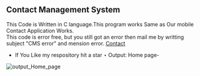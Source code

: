 ## Contact Management System

This Code is Written in C language.This program works Same as Our mobile Contact Application Works.<br>
This code is error free, but you still got an error then mail me by writting subject "CMS error" and mension error. <a href="mailto:contact.code4xu@gmail.com">Contact</a>
 - If You Like my respository hit a star ⋆
Output:
Home page- 
<img src="https://sajalgupta19.github.io/Contact-management-system-in-C-Language/icons/1.PNG" alt="output_Home_page" />
